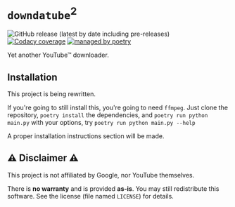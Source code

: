 # `downdatube`<sup>2</sup>

![GitHub release (latest by date including pre-releases)](https://img.shields.io/github/v/release/shahoob/downdatube?include_prereleases&label=%20&style=flat-square)
[![Codacy coverage](https://img.shields.io/codacy/coverage/1bb8dac86dbe463497cddecd2b759855?style=flat-square&logo=codacy)]((https://app.codacy.com/gh/shahoob/downdatube/dashboard?utm_source=gh&utm_medium=referral&utm_content=&utm_campaign=Badge_coverage))
[![managed by poetry](https://img.shields.io/badge/managed_by_poetry-blue?style=flat-square&logo=poetry&logoColor=white)](https://python-poetry.org/)

Yet another YouTube™ downloader.

## Installation

This project is being rewritten.

If you're going to still install this, you're going to need `ffmpeg`.
Just clone the repository, `poetry install` the dependencies,
and `poetry run python main.py` with your options, try `poetry run python main.py --help`

A proper installation instructions section will be made.

## :warning: Disclaimer :warning:

This project is not affiliated by Google, nor YouTube themselves.

There is **no warranty** and is provided **as-is**. You may still redistribute this software.
See the license (file named `LICENSE`) for details.

